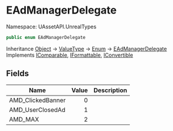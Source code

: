 # EAdManagerDelegate

Namespace: UAssetAPI.UnrealTypes

```csharp
public enum EAdManagerDelegate
```

Inheritance [Object](https://docs.microsoft.com/en-us/dotnet/api/system.object) → [ValueType](https://docs.microsoft.com/en-us/dotnet/api/system.valuetype) → [Enum](https://docs.microsoft.com/en-us/dotnet/api/system.enum) → [EAdManagerDelegate](./uassetapi.unrealtypes.eadmanagerdelegate.md)<br>
Implements [IComparable](https://docs.microsoft.com/en-us/dotnet/api/system.icomparable), [IFormattable](https://docs.microsoft.com/en-us/dotnet/api/system.iformattable), [IConvertible](https://docs.microsoft.com/en-us/dotnet/api/system.iconvertible)

## Fields

| Name | Value | Description |
| --- | --: | --- |
| AMD_ClickedBanner | 0 |  |
| AMD_UserClosedAd | 1 |  |
| AMD_MAX | 2 |  |
